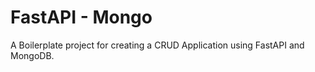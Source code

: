 
# FastAPI - Mongo 

A Boilerplate project for creating a CRUD Application using FastAPI and MongoDB.
